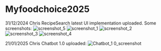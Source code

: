 # Myfoodchoice2025
31/12/2024  Chris
RecipeSearch latest UI implementation uploaded. Some screenshots:
![screenshot_5](https://github.com/user-attachments/assets/b167f320-8590-402d-9d3b-9821cd77b1fd)
![screenshot_1](https://github.com/user-attachments/assets/75d11627-f353-4a65-a043-5844aa272911)
![screenshot_2](https://github.com/user-attachments/assets/9037d6ee-b5ae-4486-87f1-3e7aede71b5d)
![screenshot_3](https://github.com/user-attachments/assets/2f1bf5f7-373e-47c8-8a37-393c3068402b)
![screenshot_4](https://github.com/user-attachments/assets/b886e58e-4d73-4ded-a44d-e843eb32fa16)

21/01/2025 Chris
Chatbot 1.0 uploaded:
![Chatbot_1 0_screenshot](https://github.com/user-attachments/assets/310263a7-7b8b-4fef-916d-46e130eb3f69)
